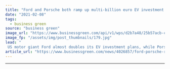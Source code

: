 ```yaml
---
title: "Ford and Porsche both ramp up multi-billion euro EV investment plans"
date: "2021-02-08"
tags: 
  - business green
source: "business green"
image_url: "https://www.businessgreen.com/api/v1/wps/d2b7a48/25b57acb-cd52-4bdb-8329-048bfc41f8c7/3/FORD-MUSTANG-MACH-E-02-185x114.jpg"
image_fp: "/assets/img/post_thumbnails/179.jpg"
lead: "
 US motor giant Ford almost doubles its EV investment plans, while Porsche says 80 per cent of its vehicles sold will be electric in 2030, as European EV market accelerates ..."
article_url: "https://www.businessgreen.com/news/4026857/ford-porsche-ramp-multi-billion-euro-ev-investment-plans"
---
```


---
